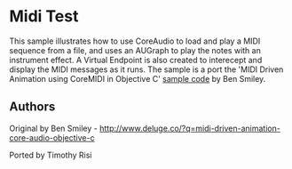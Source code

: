 Midi Test
===============

This sample illustrates how to use CoreAudio to load and play a MIDI sequence from a file, and uses an AUGraph to play the notes with an instrument effect.  A Virtual Endpoint is also created to interecept and display the MIDI messages as it runs.  The sample is a port the 'MIDI Driven Animation using CoreMIDI in Objective C' [sample code](http://www.deluge.co/?q=midi-driven-animation-core-audio-objective-c) by Ben Smiley.

Authors
-------

Original by Ben Smiley - http://www.deluge.co/?q=midi-driven-animation-core-audio-objective-c

Ported by Timothy Risi
